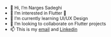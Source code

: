 - 👋 Hi, I’m Narges Sadeghi 
- 👀 I’m interested in Flutter 💙
- 🌱 I’m currently learning UI/UX Design
- 💞️ I’m looking to collaborate on Flutter projects
- 📫 This is my [email](mailto:narges.sadeghi73@gmail.com) and [Linkedin](https://www.linkedin.com/in/nargessadeghi/)
